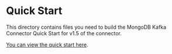 # Quick Start

This directory contains files you need to build the MongoDB Kafka Connector Quick Start
for v1.5 of the connector.

[You can view the quick start here](https://docs.mongodb.com/kafka-connector/v1.5/quick-start/).

